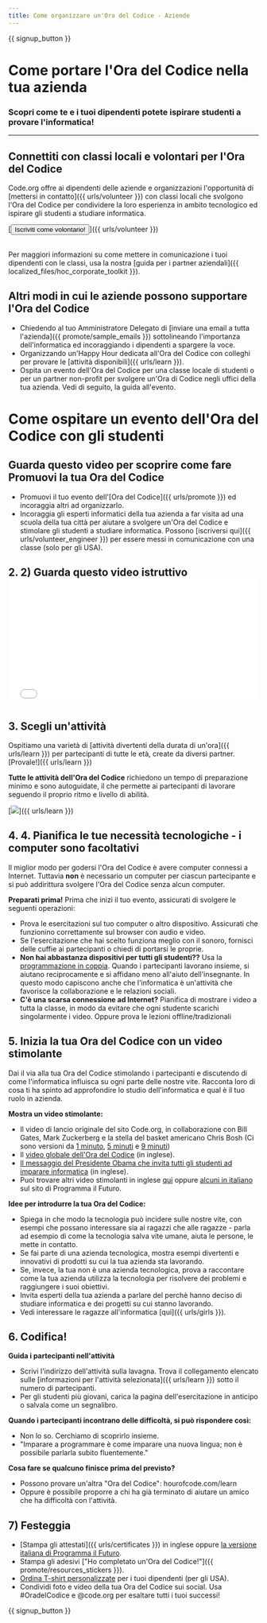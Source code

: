 ```yaml
---
title: Come organizzare un'Ora del Codice - Aziende
---
```


{{ signup_button }}

# Come portare l'Ora del Codice nella tua azienda
### Scopri come te e i tuoi dipendenti potete ispirare studenti a provare l'informatica!

***

## Connettiti con classi locali e volontari per l'Ora del Codice
Code.org offre ai dipendenti delle aziende e organizzazioni l'opportunità di [mettersi in contatto]({{ urls/volunteer }}) con classi locali che svolgono l'Ora del Codice per condividere la loro esperienza in ambito tecnologico ed ispirare gli studenti a studiare informatica.

[<button>Iscriviti come volontario!</button>]({{ urls/volunteer }})
<br>
<br>

Per maggiori informazioni su come mettere in comunicazione i tuoi dipendenti con le classi, usa la nostra [guida per i partner aziendali]({{ localized_files/hoc_corporate_toolkit }}).

## Altri modi in cui le aziende possono supportare l'Ora del Codice

- Chiedendo al tuo Amministratore Delegato di [inviare una email a tutta l'azienda]({{ promote/sample_emails }}) sottolineando l'importanza dell'informatica ed incoraggiando i dipendenti a spargere la voce.
- Organizzando un'Happy Hour dedicata all'Ora del Codice con colleghi per provare le [attività disponibili]({{ urls/learn }}).
- Ospita un evento dell'Ora del Codice per una classe locale di studenti o per un partner non-profit per svolgere un'Ora di Codice negli uffici della tua azienda. Vedi di seguito, la guida all'evento.


# Come ospitare un evento dell'Ora del Codice con gli studenti

## Guarda questo video per scoprire come fare Promuovi la tua Ora del Codice
- Promuovi il tuo evento dell'[Ora del Codice]({{ urls/promote }}) ed incoraggia altri ad organizzarlo.
- Incoraggia gli esperti informatici della tua azienda a far visita ad una scuola della tua città per aiutare a svolgere un'Ora del Codice e stimolare gli studenti a studiare informatica. Possono [iscriversi qui]({{ urls/volunteer_engineer }}) per essere messi in comunicazione con una classe (solo per gli USA).

## 2. 2) Guarda questo video istruttivo <iframe width="500" height="255" src="//www.youtube.com/embed/SrnvvWDm73k" frameborder="0" allowfullscreen mark="crwd-mark"></iframe>

## 3. Scegli un'attività
Ospitiamo una varietà di [attività divertenti della durata di un'ora]({{ urls/learn }}) per partecipanti di tutte le età, create da diversi partner. [Provale!]({{ urls/learn }})

**Tutte le attività dell'Ora del Codice** richiedono un tempo di preparazione minimo e sono autoguidate, il che permette ai partecipanti di lavorare seguendo il proprio ritmo e livello di abilità.

[<img src="/images/fit-700/tutorials.png" />]({{ urls/learn }})

## 4. 4. Pianifica le tue necessità tecnologiche - i computer sono facoltativi

Il miglior modo per godersi l'Ora del Codice è avere computer connessi a Internet. Tuttavia **non** è necessario un computer per ciascun partecipante e si può addirittura svolgere l'Ora del Codice senza alcun computer.

**Preparati prima!** Prima che inizi il tuo evento, assicurati di svolgere le seguenti operazioni:

- Prova le esercitazioni sul tuo computer o altro dispositivo. Assicurati che funzionino correttamente sul browser con audio e video.
- Se l'esercitazione che hai scelto funziona meglio con il sonoro, fornisci delle cuffie ai partecipanti o chiedi di portarsi le proprie.
- **Non hai abbastanza dispositivi per tutti gli studenti??** Usa la [programmazione in coppia](https://www.youtube.com/watch?v=vgkahOzFH2Q). Quando i partecipanti lavorano insieme, si aiutano reciprocamente e si affidano meno all'aiuto dell'insegnante. In questo modo capiscono anche che l'informatica è un'attività che favorisce la collaborazione e le relazioni sociali.
- **C'è una scarsa connessione ad Internet?** Pianifica di mostrare i video a tutta la classe, in modo da evitare che ogni studente scarichi singolarmente i video. Oppure prova le lezioni offline/tradizionali

## 5.  Inizia la tua Ora del Codice con un video stimolante
Dai il via alla tua Ora del Codice stimolando i partecipanti e discutendo di come l'informatica influisca su ogni parte delle nostre vite. Racconta loro di cosa ti ha spinto ad approfondire lo studio dell'informatica e qual è il tuo ruolo in azienda.

**Mostra un video stimolante:**

- Il video di lancio originale del sito Code.org, in collaborazione con Bill Gates, Mark Zuckerberg e la stella del basket americano Chris Bosh (Ci sono versioni da [1 minuto](https://www.youtube.com/watch?v=qYZF6oIZtfc), [5 minuti](https://www.youtube.com/watch?v=nKIu9yen5nc) e [9 minuti](https://www.youtube.com/watch?v=dU1xS07N-FA))
- Il [video globale dell'Ora del Codice](https://www.youtube.com/watch?v=KsOIlDT145A) (in inglese).
- [Il messaggio del Presidente Obama che invita tutti gli studenti ad imparare informatica](https://www.youtube.com/watch?v=6XvmhE1J9PY)  (in inglese).
- Puoi trovare altri video stimolanti in inglese [qui](https://www.youtube.com/playlist?list=PLzdnOPI1iJNfpD8i4Sx7U0y2MccnrNZuP) oppure [alcuni in italiano](https://www.programmailfuturo.it/notizie/messaggeri-del-codice) sul sito di Programma il Futuro.

**Idee per introdurre la tua Ora del Codice:**

- Spiega in che modo la tecnologia può incidere sulle nostre vite, con esempi che possano interessare sia ai ragazzi che alle ragazze - parla ad esempio di come la tecnologia salva vite umane, aiuta le persone, le mette in contatto.
- Se fai parte di una azienda tecnologica, mostra esempi divertenti e innovativi di prodotti su cui la tua azienda sta lavorando.
- Se, invece, la tua non è una azienda tecnologica, prova a raccontare come la tua azienda utilizza la tecnologia per risolvere dei problemi e raggiungere i suoi obiettivi.
- Invita esperti della tua azienda a parlare del perchè hanno deciso di studiare informatica e dei progetti su cui stanno lavorando.
- Vedi interessare le ragazze all'informatica [qui]({{ urls/girls }}).

## 6. Codifica!
**Guida i partecipanti nell'attività**

- Scrivi l'indirizzo dell'attività sulla lavagna. Trova il collegamento elencato sulle [informazioni per l'attività selezionata]({{ urls/learn }}) sotto il numero di partecipanti.
- Per gli studenti più giovani, carica la pagina dell'esercitazione in anticipo o salvala come un segnalibro.

**Quando i partecipanti incontrano delle difficoltà, si può rispondere così:**

- Non lo so. Cerchiamo di scoprirlo insieme.
- "Imparare a programmare è come imparare una nuova lingua; non è possibile parlarla subito fluentemente."

**Cosa fare se qualcuno finisce prima del previsto?**

- Possono provare un'altra "Ora del Codice": hourofcode.com/learn
- Oppure è possibile proporre a chi ha già terminato di aiutare un amico che ha difficoltà con l'attività.

## 7) Festeggia

- [Stampa gli attestati]({{ urls/certificates }}) in inglese oppure <a href="https://www.programmailfuturo.it/come/attestati-personalizzati" target="_blank">la versione italiana di Programma il Futuro</a>.
- Stampa gli adesivi ["Ho completato un'Ora del Codice!"]({{ promote/resources_stickers }}).
- [Ordina T-shirt personalizzate](http://blog.code.org/post/132608499493/hour-of-code-shirts-and-more) per i tuoi dipendenti (per gli USA).
- Condividi foto e video della tua Ora del Codice sui social. Usa #OradelCodice e @code.org per esaltare tutti i tuoi successi!

{{ signup_button }}
